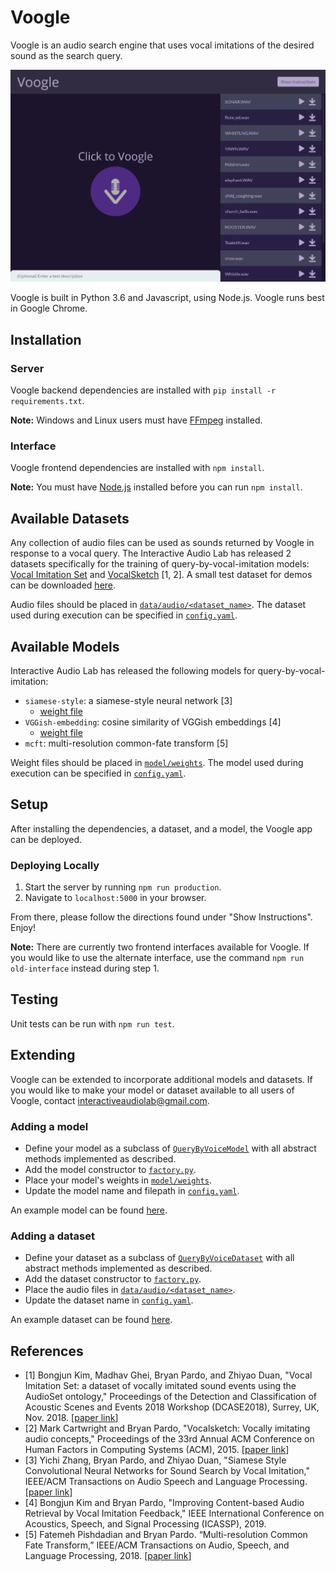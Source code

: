 # Voogle
Voogle is an audio search engine that uses vocal imitations of the desired sound as the search query.

![](https://github.com/interactiveaudiolab/voogle/raw/master/static/images/voogle.png "voogle")

Voogle is built in Python 3.6 and Javascript, using Node.js. Voogle runs best in Google Chrome.

## Installation
### Server
Voogle backend dependencies are installed with `pip install -r requirements.txt`.

**Note:** Windows and Linux users must have [FFmpeg](https://www.ffmpeg.org/) installed.

### Interface
Voogle frontend dependencies are installed with `npm install`.

**Note:** You must have [Node.js](https://nodejs.org/en/) installed before you can run `npm install`.

## Available Datasets
Any collection of audio files can be used as sounds returned by Voogle in response to a vocal query. The Interactive Audio Lab has released 2 datasets specifically for the training of query-by-vocal-imitation models: [Vocal Imitation Set](https://zenodo.org/record/1340763#.XAap0mhKiM8) and [VocalSketch](https://zenodo.org/record/1251982#.XAap1WhKiM8) [1, 2]. A small test dataset for demos can be downloaded [here](https://www.dropbox.com/s/lkj55uvz4z26i8d/test_dataset.zip?dl=1).

Audio files should be placed in [`data/audio/<dataset_name>`](data/audio/). The dataset used during execution can be specified in [`config.yaml`](config.yaml).

## Available Models
Interactive Audio Lab has released the following models for query-by-vocal-imitation:
 - `siamese-style`: a siamese-style neural network [3]
    - [weight file](https://www.dropbox.com/s/234i2ft9sfcdpty/siamese_style.h5?dl=1)
 - `VGGish-embedding`: cosine similarity of VGGish embeddings [4]
    - [weight file](https://www.dropbox.com/s/5x5ceczislmyk0y/vggish_pretrained_convs.pth?dl=1)
 - `mcft`: multi-resolution common-fate transform [5]

Weight files should be placed in [`model/weights`](model/weights/). The model used during execution can be specified in [`config.yaml`](config.yaml).

## Setup
After installing the dependencies, a dataset, and a model, the Voogle app can be deployed.

### Deploying Locally
1. Start the server by running `npm run production`.
2. Navigate to `localhost:5000` in your browser.

From there, please follow the directions found under "Show Instructions". Enjoy!

**Note:** There are currently two frontend interfaces available for Voogle. If you would like to use the alternate interface, use the command `npm run old-interface` instead during step 1.

## Testing
Unit tests can be run with `npm run test`.

## Extending
Voogle can be extended to incorporate additional models and datasets. If you would like to make your model or dataset available to all users of Voogle, contact interactiveaudiolab@gmail.com.

### Adding a model
- Define your model as a subclass of [`QueryByVoiceModel`](model/QueryByVoiceModel.py) with all abstract methods implemented as described.
- Add the model constructor to [`factory.py`](factory.py).
- Place your model's weights in [`model/weights`](model/weights/).
- Update the model name and filepath in [`config.yaml`](config.yaml).

An example model can be found [here](model/SiameseStyle.py).

### Adding a dataset
- Define your dataset as a subclass of [`QueryByVoiceDataset`](data/QueryByVoiceDataset.py) with all abstract methods implemented as described.
- Add the dataset constructor to [`factory.py`](factory.py).
- Place the audio files in [`data/audio/<dataset_name>`](data/audio/).
- Update the dataset name in [`config.yaml`](config.yaml).

An example dataset can be found [here](data/TestDataset.py).

## References
- [1] Bongjun Kim, Madhav Ghei, Bryan Pardo, and Zhiyao Duan, "Vocal Imitation Set: a dataset of vocally imitated sound events using the AudioSet ontology," Proceedings of the Detection and Classification of Acoustic Scenes and Events 2018 Workshop (DCASE2018), Surrey, UK, Nov. 2018. [[paper link](http://dcase.community/documents/workshop2018/proceedings/DCASE2018Workshop_Kim_135.pdf)]
- [2] Mark Cartwright and Bryan Pardo, "Vocalsketch: Vocally imitating audio concepts," Proceedings of the 33rd Annual ACM Conference on Human Factors in Computing Systems (ACM), 2015. [[paper link](http://music.cs.northwestern.edu/publications/cartwright_pardo_chi2015.pdf)]
- [3] Yichi Zhang, Bryan Pardo, and Zhiyao Duan, "Siamese Style Convolutional Neural Networks for Sound Search by Vocal Imitation," IEEE/ACM Transactions on Audio Speech and Language Processing. [[paper link](https://ieeexplore.ieee.org/document/8453811)]
- [4] Bongjun Kim and Bryan Pardo, "Improving Content-based Audio Retrieval by Vocal Imitation Feedback," IEEE International Conference on Acoustics, Speech, and Signal Processing (ICASSP), 2019.
- [5] Fatemeh Pishdadian and Bryan Pardo. “Multi-resolution Common Fate Transform,” IEEE/ACM Transactions on Audio, Speech, and Language Processing, 2018. [[paper link](http://music.eecs.northwestern.edu/publications/pishdadian_pardo_mcft_journal_2018.pdf)]

